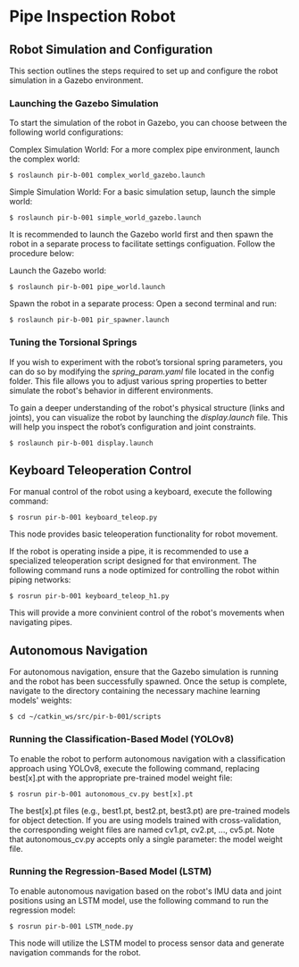 # Pipe Inspection Robot
## Robot Simulation and Configuration
This section outlines the steps required to set up and configure the robot simulation in a Gazebo environment.

### Launching the Gazebo Simulation
To start the simulation of the robot in Gazebo, you can choose between the following world configurations:

Complex Simulation World: For a more complex pipe environment, launch the complex world:

    $ roslaunch pir-b-001 complex_world_gazebo.launch
Simple Simulation World: For a basic simulation setup, launch the simple world:

    $ roslaunch pir-b-001 simple_world_gazebo.launch
It is recommended to launch the Gazebo world first and then spawn the robot in a separate process to facilitate settings configuation. Follow the procedure below:

Launch the Gazebo world:

    $ roslaunch pir-b-001 pipe_world.launch
Spawn the robot in a separate process: Open a second terminal and run:

    $ roslaunch pir-b-001 pir_spawner.launch
### Tuning the Torsional Springs
If you wish to experiment with the robot’s torsional spring parameters, you can do so by modifying the *spring_param.yaml* file located in the config folder. This file allows you to adjust various spring properties to better simulate the robot's behavior in different environments.

To gain a deeper understanding of the robot's physical structure (links and joints), you can visualize the robot by launching the *display.launch* file. This will help you inspect the robot’s configuration and joint constraints.

    $ roslaunch pir-b-001 display.launch
    
## Keyboard Teleoperation Control
For manual control of the robot using a keyboard, execute the following command:

    $ rosrun pir-b-001 keyboard_teleop.py
This node provides basic teleoperation functionality for robot movement.

If the robot is operating inside a pipe, it is recommended to use a specialized teleoperation script designed for that environment. The following command runs a node optimized for controlling the robot within piping networks:

    $ rosrun pir-b-001 keyboard_teleop_h1.py
This will provide a more convinient control of the robot's movements when navigating pipes.

## Autonomous Navigation
For autonomous navigation, ensure that the Gazebo simulation is running and the robot has been successfully spawned. Once the setup is complete, navigate to the directory containing the necessary machine learning models' weights:

    $ cd ~/catkin_ws/src/pir-b-001/scripts
### Running the Classification-Based Model (YOLOv8)
To enable the robot to perform autonomous navigation with a classification approach using YOLOv8, execute the following command, replacing best[x].pt with the appropriate pre-trained model weight file:

    $ rosrun pir-b-001 autonomous_cv.py best[x].pt
The best[x].pt files (e.g., best1.pt, best2.pt, best3.pt) are pre-trained models for object detection. If you are using models trained with cross-validation, the corresponding weight files are named cv1.pt, cv2.pt, ..., cv5.pt. Note that autonomous_cv.py accepts only a single parameter: the model weight file.

### Running the Regression-Based Model (LSTM)
To enable autonomous navigation based on the robot's IMU data and joint positions using an LSTM model, use the following command to run the regression model:

    $ rosrun pir-b-001 LSTM_node.py
This node will utilize the LSTM model to process sensor data and generate navigation commands for the robot.

